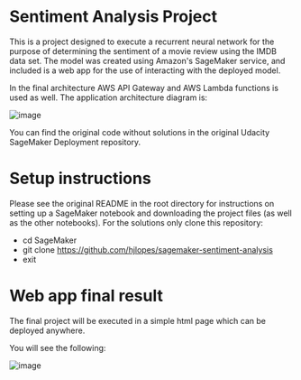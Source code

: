 # Sentiment Analysis Project

This is a project designed to execute a recurrent neural network for the purpose of determining the sentiment of a movie review using the IMDB data set.
The model was created using Amazon's SageMaker service, and included is a web app for the use of interacting with the deployed model.

In the final architecture AWS API Gateway and AWS Lambda functions is used as well. The application architecture diagram is:

![image](https://user-images.githubusercontent.com/77180350/113464014-50fa9b80-93ef-11eb-8bd5-7e228d4acfd1.png)

You can find the original code without solutions in the original Udacity SageMaker Deployment repository.

# Setup instructions

Please see the original README in the root directory for instructions on setting up a SageMaker notebook and downloading the project files (as well as the other notebooks).
For the solutions only clone this repository:

- cd SageMaker
- git clone https://github.com/hjlopes/sagemaker-sentiment-analysis
- exit

# Web app final result

The final project will be executed in a simple html page which can be deployed anywhere.

You will see the following:

![image](https://user-images.githubusercontent.com/77180350/113464159-3e349680-93f0-11eb-9fe0-1fd4e8672cb7.png)
